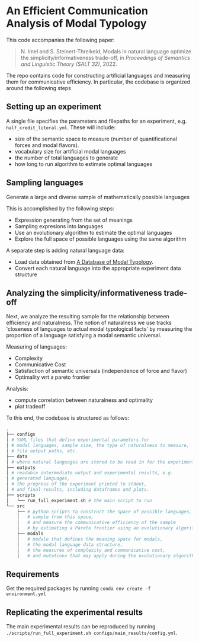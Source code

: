 # An Efficient Communication Analysis of Modal Typology

This code accompanies the following paper:

> N. Imel and S. Steinert-Threlkeld, Modals in natural language optimize the simplicity/informativeness
trade-off, in _Proceedings of Semantics and Linguistic Theory (SALT 32)_, 2022.

The repo contains code for constructing artificial languages and measuring them for communicative efficiency. In particular, the codebase is organized around the following steps

## Setting up an experiment
A single file specifies the parameters and filepaths for an experiment, e.g. `half_credit_literal.yml`. These will include:
- size of the semantic space to measure (number of quantificational forces and modal flavors).
- vocabulary size for artificial modal languages
- the number of total languages to generate
- how long to run algorithm to estimate optimal languages

## Sampling languages
Generate a large and diverse sample of mathematically possible languages

This is accomplished by the following steps:
- Expression generating from the set of meanings
- Sampling expresions into languages
- Use an evolutionary algorithm to estimate the optimal languages
- Explore the full space of possible languages using the same algorithm

A separate step is adding natural language data:
- Load data obtained from [A Database of Modal Typology](https://github.com/CLMBRs/modal-typology).
- Convert each natural language into the appropriate experiment data structure

## Analyzing the simplicity/informativeness trade-off
Next, we analyze the resulting sample for the relationship between efficiency and naturalness.
The notion of naturalness we use tracks 'closeness of languages to actual modal typological facts' by measuring the proportion of a language satisfying a modal semantic universal.
  
Measuring of languages:
- Complexity
- Communicative Cost
- Satisfaction of semantic universals (independence of force and flavor)
- Optimality wrt a pareto frontier

Analysis:
- compute correlation between naturalness and optimality
- plot tradeoff

To this end, the codebase is structured as follows:

```bash
.
├── configs
│ # YAML files that define experimental parameters for
│ # modal languages, sample size, the type of naturalness to measure,
│ # file output paths, etc.
├── data 
│ # where natural languages are stored to be read in for the experiment
├── outputs
│ # readable intermediate output and experimental results, e.g.
│ # generated languages,
│ # the progress of the experiment printed to stdout,
│ # and final results, including dataframes and plots.
├── scripts
│   └── run_full_experiment.sh # the main script to run
└── src 
    ├── # python scripts to construct the space of possible languages, 
    │   # sample from this space, 
    │   # and measure the communicative efficiency of the sample 
    │   # by estimating a Pareto frontier using an evolutionary algorithm
    ├── modals
    │   # module that defines the meaning space for modals, 
    │   # the modal language data structure,
    │   # the measures of complexity and communicative cost, 
    │   # and mutations that may apply during the evolutionary algorithm
```    

## Requirements  

Get the required packages by running `conda env create -f environment.yml`
  
## Replicating the experimental results

The main experimental results can be reproduced by running `./scripts/run_full_experiment.sh configs/main_results/config.yml`.
